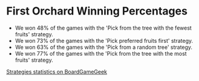 # First Orchard Winning Percentages

- We won 48% of the games with the 'Pick from the tree with the fewest fruits' strategy.
- We won 73% of the games with the 'Pick preferred fruits first' strategy.
- We won 63% of the games with the 'Pick from a random tree' strategy.
- We won 77% of the games with the 'Pick from the tree with the most fruits' strategy.

[Strategies statistics on BoardGameGeek](https://boardgamegeek.com/thread/2031848/strategies-statistics)
